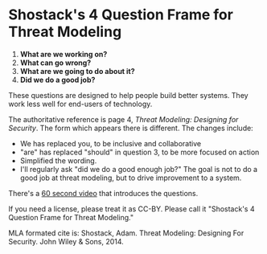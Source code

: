 # Shostack's 4 Question Frame for Threat Modeling 


1. **What are we working on?**
2. **What can go wrong?**
3. **What are we going to do about it?**
4. **Did we do a good job?**

These questions are designed to help people build better systems. They work less well for end-users of technology.

The authoritative reference is page 4, *Threat Modeling: Designing for Security*.  The form which appears there is different. The changes include:
* We has replaced you, to be inclusive and collaborative
* "are" has replaced "should" in question 3, to be more focused on action
* Simplified the wording.
* I'll regularly ask "did we do a good enough job?" The goal is not to do a good job at threat modeling, but to drive improvement to a system.

There's a [60 second video](https://youtu.be/Yt0PhyEdZXU) that introduces the questions.

If you need a license, please treat it as CC-BY. Please call it "Shostack's 4 Question Frame for Threat Modeling." 

MLA formated cite is: Shostack, Adam. Threat Modeling: Designing For Security. John Wiley & Sons, 2014.
